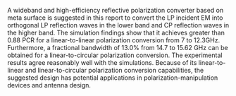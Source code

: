 A wideband and high-efficiency reflective polarization converter based on meta surface is suggested in this report to convert the LP incident EM into orthogonal LP reflection waves in the lower band and CP reflection waves in the higher band.
The simulation findings show that it achieves greater than 0.88 PCR for a linear-to-linear polarization conversion from 7 to 12.3GHz.
Furthermore, a fractional bandwidth of 13.0% from 14.7 to 15.62 GHz can be obtained for a linear-to-circular polarization conversion.
The experimental results agree reasonably well with the simulations.
Because of its linear-to-linear and linear-to-circular polarization conversion capabilities, the suggested design has potential applications in polarization-manipulation devices and antenna design.

